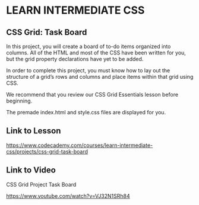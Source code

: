 LEARN INTERMEDIATE CSS
======================

CSS Grid: Task Board
---------------------

In this project, you will create a board of to-do items organized into columns. All of the HTML and most of the CSS have been written for you, 
but the grid property declarations have yet to be added.

In order to complete this project, you must know how to lay out the structure of a grid’s rows and columns and place items within that grid using CSS.

We recommend that you review our CSS Grid Essentials lesson before beginning.

The premade index.html and style.css files are displayed for you. 

Link to Lesson
---------------

https://www.codecademy.com/courses/learn-intermediate-css/projects/css-grid-task-board


Link to Video
--------------

CSS Grid Project Task Board

https://www.youtube.com/watch?v=VJ32N1SRh84


